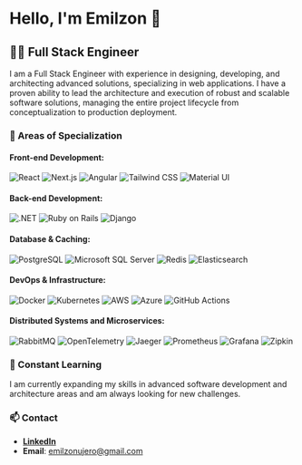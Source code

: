 # Hello, I'm Emilzon 👋

## 👨‍💻 Full Stack Engineer

I am a Full Stack Engineer with experience in designing, developing, and architecting advanced solutions, specializing in web applications. I have a proven ability to lead the architecture and execution of robust and scalable software solutions, managing the entire project lifecycle from conceptualization to production deployment.

### 🚀 Areas of Specialization

#### Front-end Development:
![React](https://img.shields.io/badge/-React-61DAFB?style=for-the-badge&logo=react&logoColor=white)
![Next.js](https://img.shields.io/badge/-Next.js-000000?style=for-the-badge&logo=nextdotjs&logoColor=white)
![Angular](https://img.shields.io/badge/-Angular-DD0031?style=for-the-badge&logo=angular&logoColor=white)
![Tailwind CSS](https://img.shields.io/badge/-Tailwind_CSS-06B6D4?style=for-the-badge&logo=tailwindcss&logoColor=white)
![Material UI](https://img.shields.io/badge/-Material_UI-0081CB?style=for-the-badge&logo=materialui&logoColor=white)

#### Back-end Development:
![.NET](https://img.shields.io/badge/-.NET-512BD4?style=flat-square&logo=dotnet&logoColor=white)
![Ruby on Rails](https://img.shields.io/badge/-Ruby_on_Rails-CC0000?style=flat-square&logo=rubyonrails&logoColor=white)
![Django](https://img.shields.io/badge/-Django-092E20?style=flat-square&logo=django&logoColor=white)

#### Database & Caching:
![PostgreSQL](https://img.shields.io/badge/-PostgreSQL-316192?style=flat-square&logo=postgresql&logoColor=white)
![Microsoft SQL Server](https://img.shields.io/badge/-Microsoft_SQL_Server-CC2927?style=flat-square&logo=microsoftsqlserver&logoColor=white)
![Redis](https://img.shields.io/badge/-Redis-DC382D?style=flat-square&logo=redis&logoColor=white)
![Elasticsearch](https://img.shields.io/badge/-Elasticsearch-005571?style=flat-square&logo=elasticsearch&logoColor=white)

#### DevOps & Infrastructure:
![Docker](https://img.shields.io/badge/-Docker-2496ED?style=flat-square&logo=docker&logoColor=white)
![Kubernetes](https://img.shields.io/badge/-Kubernetes-326CE5?style=flat-square&logo=kubernetes&logoColor=white)
![AWS](https://img.shields.io/badge/-AWS-232F3E?style=flat-square&logo=amazonaws&logoColor=white)
![Azure](https://img.shields.io/badge/-Azure-0078D4?style=flat-square&logo=microsoftazure&logoColor=white)
![GitHub Actions](https://img.shields.io/badge/-GitHub_Actions-2088FF?style=flat-square&logo=githubactions&logoColor=white)

#### Distributed Systems and Microservices:
![RabbitMQ](https://img.shields.io/badge/-RabbitMQ-FF6600?style=flat-square&logo=rabbitmq&logoColor=white)
![OpenTelemetry](https://img.shields.io/badge/-OpenTelemetry-000000?style=flat-square&logo=opentelemetry&logoColor=white)
![Jaeger](https://img.shields.io/badge/-Jaeger-3B0083?style=flat-square&logo=jaeger&logoColor=white)
![Prometheus](https://img.shields.io/badge/-Prometheus-E6522C?style=flat-square&logo=prometheus&logoColor=white)
![Grafana](https://img.shields.io/badge/-Grafana-F46800?style=flat-square&logo=grafana&logoColor=white)
![Zipkin](https://img.shields.io/badge/-Zipkin-5E2750?style=flat-square&logo=apache&logoColor=white)

### 🌱 Constant Learning

I am currently expanding my skills in advanced software development and architecture areas and am always looking for new challenges.

### 📫 Contact

- **[LinkedIn](your-linkedin-link)**
- **Email**: emilzonujero@gmail.com
